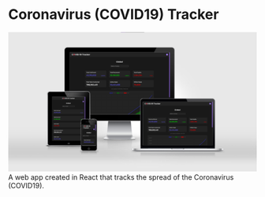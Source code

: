 # Coronavirus (COVID19) Tracker
![Website Preview](screenshot.png)
A web app created in React that tracks the spread of the Coronavirus (COVID19).
